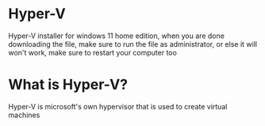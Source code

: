 # Hyper-V
Hyper-V installer for windows 11 home edition, when you are done downloading the file, make sure to run the file as administrator, or else it will won't work, make sure to restart your computer too
# What is Hyper-V?
Hyper-V is microsoft's own hypervisor that is used to create virtual machines
